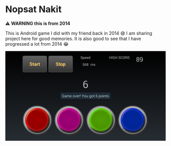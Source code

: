 # Nopsat Nakit

⚠️ **WARNING this is from 2014**

This is Android game I did with my friend back in 2014 😅 I am sharing project here for good memories. It is also good to see that I have progressed a lot from 2014 😂

![Screenshot](scrn_shot_en.png)

